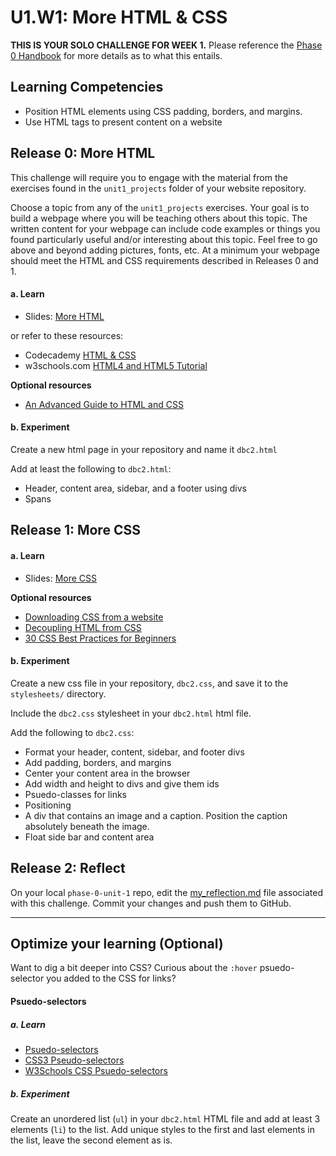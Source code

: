 # U1.W1: More HTML & CSS

**THIS IS YOUR SOLO CHALLENGE FOR WEEK 1.** Please reference the [Phase 0 Handbook](https://github.com/Devbootcamp/phase-0-handbook/) for more details as to what this entails.

## Learning Competencies
- Position HTML elements using CSS padding, borders, and margins.
- Use HTML tags to present content on a website



## Release 0: More HTML

This challenge will require you to engage with the material from the exercises found in the `unit1_projects` folder of your website repository.

Choose a topic from any of the `unit1_projects` exercises. Your goal is to build a webpage where you will be teaching others about this topic. The written content for your webpage can include code examples or things you found particularly useful and/or interesting about this topic. Feel free to go above and beyond adding pictures, fonts, etc. At a minimum your webpage should meet the HTML and CSS requirements described in Releases 0 and 1.

#### a. Learn

* Slides: [More HTML](http://girldevelopit.github.io/gdi-core-intermediate-html-css/class3.html#/)

or refer to these resources:

* Codecademy [HTML & CSS](http://www.codecademy.com/en/tracks/web)
* w3schools.com [HTML4 and HTML5 Tutorial](http://www.w3schools.com/html/)

**Optional resources**

* [An Advanced Guide to HTML and CSS](http://learn.shayhowe.com/)

#### b. Experiment
Create a new html page in your repository and name it `dbc2.html`

Add at least the following to `dbc2.html`:

* Header, content area, sidebar, and a footer using divs
* Spans


## Release 1: More CSS

#### a. Learn

* Slides: [More CSS](http://girldevelopit.github.io/gdi-core-intermediate-html-css/class4.html#/)

**Optional resources**

- [Downloading CSS from a website](http://www.cssbasics.com/download-css-styles-from-a-website/)
- [Decoupling HTML from CSS](http://coding.smashingmagazine.com/2012/04/20/decoupling-html-from-css/)
- [30 CSS Best Practices for Beginners](http://code.tutsplus.com/tutorials/30-css-best-practices-for-beginners--net-6741)


#### b. Experiment
Create a new css file in your repository, `dbc2.css`, and save it to the `stylesheets/` directory.

Include the `dbc2.css` stylesheet in your `dbc2.html` html file.

Add the following to `dbc2.css`:

* Format your header, content, sidebar, and footer divs
* Add padding, borders, and margins
* Center your content area in the browser
* Add width and height to divs and give them ids
* Psuedo-classes for links
* Positioning
* A div that contains an image and a caption. Position the caption absolutely beneath the image.
* Float side bar and content area


## Release 2: Reflect
On your local `phase-0-unit-1` repo, edit the [my_reflection.md](my_reflection.md) file associated with this challenge. Commit your changes and push them to GitHub.

<hr>

## Optimize your learning (Optional)
Want to dig a bit deeper into CSS? Curious about the `:hover` psuedo-selector you added to the CSS for links?

#### Psuedo-selectors

##### a. Learn

* [Psuedo-selectors](http://css-tricks.com/pseudo-class-selectors/)
* [CSS3 Pseudo-selectors](http://coding.smashingmagazine.com/2011/03/30/how-to-use-css3-pseudo-classes/)
* [W3Schools CSS Psuedo-selectors](http://www.w3schools.com/css/css_pseudo_classes.asp)

##### b. Experiment
Create an unordered list (`ul`) in your `dbc2.html` HTML file and add at least 3 elements (`li`) to the list. Add unique styles to the first and last elements in the list, leave the second element as is.

